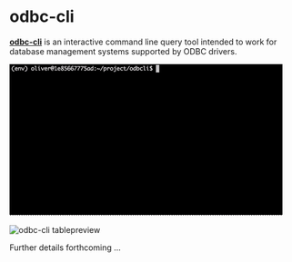 # odbc-cli
[**odbc-cli**](https://github.com/detule/odbcli) is an interactive command line query tool intended to work for database management systems supported by ODBC drivers.

![odbc-cli objectbrowser](https://github.com/detule/odbcli-screenshots/raw/master/odbcli-basic.gif)

![odbc-cli tablepreview](https://github.com/detule/odbcli-screenshots/raw/master/odbcli-preview.gif)

Further details forthcoming ...
